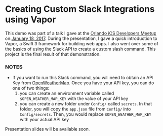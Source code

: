 # Creating Custom Slack Integrations using Vapor

This demo was part of a talk I gave at the [Orlando iOS Developers Meetup](https://www.meetup.com/Orlando-iOS-Developer-Group/) on [January 18, 2017](https://www.meetup.com/Orlando-iOS-Developer-Group/events/236735269/).  During the presentation, I gave a quick introduction to Vapor, a Swift 3 framework for building web apps.  I also went over some of the basics of using the Slack API to create a custom slash command.  This project is the final result of that demonstration.

### NOTES
- If you want to run this Slack command, you will need to obtain an API Key from [OpenWeatherMap](http://openweathermap.org).  Once you have your API key, you can do one of two things: 
  1. you can create an environment variable called `$OPEN_WEATHER_MAP_KEY` with the value of your API key
  2. you can create a new folder under `Config/` called `secrets`.  In that folder, you will copy the `app.json` file from `Config/` into `Config/secrets`.  Then, you would replace `$OPEN_WEATHER_MAP_KEY` with your actual API key

Presentation slides will be available soon.
